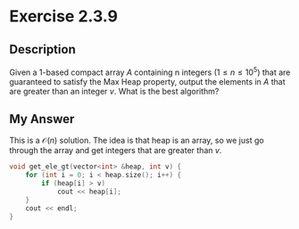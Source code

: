 # Exercise 2.3.9

## Description

Given a 1-based compact array $A$ containing n integers $(1 ≤ n ≤ 10^5)$ that are guaranteed to satisfy the Max Heap property, output the elements in $A$ that are greater than an integer $v$. What is the best algorithm?

## My Answer

This is a $\mathcal{O}(n)$ solution. The idea is that heap is an array, so we just go through the array and get integers that are greater than $v$.

```c++
void get_ele_gt(vector<int> &heap, int v) {
    for (int i = 0; i < heap.size(); i++) {
        if (heap[i] > v)
            cout << heap[i];
    }
    cout << endl;
}
```
